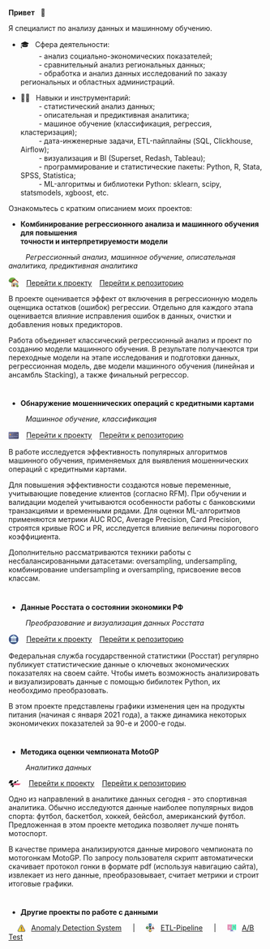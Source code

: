 **Привет** &nbsp; &#x1F44B;

Я специалист по анализу данных и машинному обучению.

* 🎓 &nbsp; Сфера деятельности:  
&ensp;&ensp;&ensp;&ensp;&nbsp; - анализ социально-экономических показателей;  
&ensp;&ensp;&ensp;&ensp;&nbsp; - сравнительный анализ региональных данных;  
&ensp;&ensp;&ensp;&ensp;&nbsp; - обработка и анализ данных исследований по заказу региональных и областных администраций.
   
* 👷‍♂️ &nbsp; Навыки и инструментарий:  
&ensp;&ensp;&ensp;&ensp;&nbsp; - статистический анализ данных;  
&ensp;&ensp;&ensp;&ensp;&nbsp; - описательная и предиктивная аналитика;  
&ensp;&ensp;&ensp;&ensp;&nbsp; - машиное обучение (классификация, регрессия, кластеризация);  
&ensp;&ensp;&ensp;&ensp;&nbsp; - дата-инженерные задачи, ETL-пайплайны (SQL, Clickhouse, Airflow);  
&ensp;&ensp;&ensp;&ensp;&nbsp; - визуализация и BI (Superset, Redash, Tableau);  
&ensp;&ensp;&ensp;&ensp;&nbsp; - программирование и статистические пакеты: Python, R, Stata, SPSS, Statistica;  
&ensp;&ensp;&ensp;&ensp;&nbsp; - ML-алгоритмы и библиотеки Python: sklearn, scipy, statsmodels, xgboost, etc.


Ознакомьтесь с кратким описанием моих проектов:

- **Комбинирование регрессионного анализа и машинного обучения для повышения <br> точности и интерпретируемости модели**

&ensp; &ensp; &nbsp;&nbsp; *Регрессионный анализ, машинное обучение, описательная аналитика, предиктивная аналитика*

<img src='img/logo-house.png' valign='-0.2em' width='20'> &ensp; 
<a href='https://achasovsky.github.io/house-prices/' target='_blank'>Перейти к проекту</a> &ensp; <a href='https://github.com/achasovsky/house-prices' target='_blank'>Перейти к репозиторию</a>

В проекте оценивается эффект от включения в регрессионную модель оценщика остатков (ошибок) регрессии. Отдельно для каждого этапа оценивается влияние исправления ошибок в данных, очистки и добавления новых предикторов. 

Работа объединяет классический регрессионный анализ и проект по созданию модели машинного обучения. В результате получаеются три переходные модели на этапе исследования и подготовки данных, регрессионная модель, две модели машинного обучения (линейная и ансамбль Stacking), а также финальный регрессор. 

#

- **Обнаружение мошеннических операций с кредитными картами**

&ensp; &ensp; &nbsp;&nbsp; *Машинное обучение, классификация*

<img src='img/logo-credit-card.png' valign='-0.35em' width='20'> &ensp; <a href='https://achasovsky.github.io/credit-card-fraud-detection/'>Перейти к проекту</a> &ensp; <a href='https://github.com/achasovsky/credit-card-fraud-detection' target='_blank'>Перейти к репозиторию</a>

В работе исследуется эффективность популярных алгоритмов машинного обучения, применяемых для выявления мошеннических операций с кредитными картами. 

Для повышения эффективности создаются новые переменные, учитывающие поведение клиентов (согласно RFM). При обучении и валидации моделей учитываются особенности работы с банковскими транзакциями и временными рядами. Для оценки ML-алгоритмов применяются метрики AUC ROC, Average Precision, Card Precision, строятся кривые ROC и PR, исследуется влияние величины порогового коэффициента. 

Дополнительно рассматриваются техники работы с несбалансированными датасетами: oversampling, undersampling, комбинирование undersampling и oversampling, присвоение весов классам. 

#

- **Данные Росстата о состоянии экономики РФ**

&ensp; &ensp; &nbsp;&nbsp; *Преобразование и визуализация данных Росстата*

<img src='img/logo-economics.png' valign='-0.35em' width='20'> &ensp; <a href='https://achasovsky.github.io/economics-rus/'>Перейти к проекту</a> &ensp; <a href='https://github.com/achasovsky/economics-rus' target='_blank'>Перейти к репозиторию</a>

Федеральная служба государственной статистики (Росстат) регулярно публикует статистические данные о ключевых экономических показателях на своем сайте. Чтобы иметь возможность анализировать и визуализировать данные с помощью бибилотек Python, их необохдимо преобразовать.

В этом проекте представлены графики изменения цен на продукты питания (начиная с января 2021 года), а также динамика некоторых экономичеких показателей за 90-е и 2000-е годы.

#

- **Методика оценки чемпионата MotoGP**

&ensp; &ensp; &nbsp;&nbsp; *Аналитика данных*

<img src='img/logo-motogp.png' valign='-0.18em' width='25'> &ensp; <a href='https://achasovsky.github.io/motogp-analytics/'>Перейти к проекту</a> &ensp; <a href='https://github.com/achasovsky/motogp-analytics'>Перейти к репозиторию</a>

Одно из направлений в аналитике данных сегодня - это спортивная аналитика. Обычно исследуются данные наиболее популярных видов спорта: футбол, баскетбол, хоккей, бейсбол, американский футбол. Предложенная в этом проекте методика позволяет лучше понять мотоспорт. 

В качестве примера анализируются данные мирового чемпионата по мотогонкам MotoGP. По запросу пользователя скрипт автоматически скачивает протокол гонки в формате pdf (используя навигацию сайта), извлекает из него данные, преобразовывает, считает метрики и строит итоговые графики.  

#

- **Другие проекты по работе с данными**

&ensp;&ensp; <img src='img/logo-alert.png' valign='-0.2em' width='15'> &nbsp; [Anomaly Detection System](https://github.com/achasovsky/kc_anomaly_detection_system)  &ensp;&ensp; | &ensp;&ensp; <img src='img/logo-etl.png'  valign='-0.2em' width='17'> &nbsp; [ETL-Pipeline](https://github.com/achasovsky/kc_etl_pipeline)  &ensp;&ensp; | &ensp;&ensp; <img src='img/logo-ab.png'  valign='-0.3em' width='17'> &nbsp; [A/B Test](https://github.com/achasovsky/kc_ab_testing)
